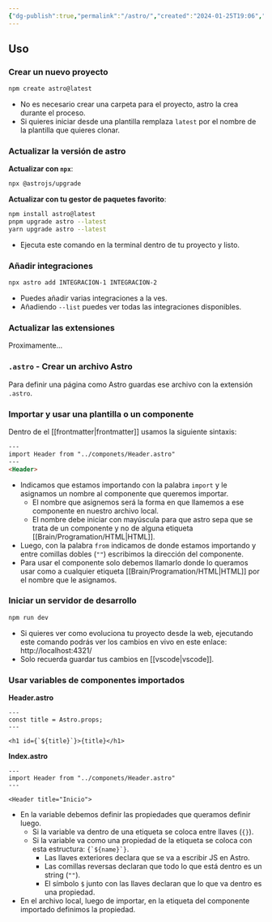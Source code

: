 ```yaml
---
{"dg-publish":true,"permalink":"/astro/","created":"2024-01-25T19:06","updated":"2024-02-04T19:57"}
---
```



## Uso
### Crear un nuevo proyecto
```bash
npm create astro@latest
```
- No es necesario crear una carpeta para el proyecto, astro la crea durante el proceso.
- Si quieres iniciar desde una plantilla remplaza `latest` por el nombre de la plantilla que quieres clonar.
### Actualizar la versión de astro
**Actualizar con `npx`**:
```bash
npx @astrojs/upgrade
```
**Actualizar con tu gestor de paquetes favorito**:
```bash
npm install astro@latest
pnpm upgrade astro --latest
yarn upgrade astro --latest
```
- Ejecuta este comando en la terminal dentro de tu proyecto y listo.
### Añadir integraciones
```bash
npx astro add INTEGRACION-1 INTEGRACION-2
```
- Puedes añadir varias integraciones a la ves.
- Añadiendo `--list` puedes ver todas las integraciones disponibles.
### Actualizar las extensiones
Proximamente...
### `.astro` - Crear un archivo Astro
Para definir una página como Astro guardas ese archivo con la extensión `.astro`.
### Importar y usar una plantilla o un componente
Dentro de el [[frontmatter\|frontmatter]] usamos la siguiente sintaxis:
```html
---
import Header from "../componets/Header.astro"
---
<Header>
```
- Indicamos que estamos importando con la palabra `import` y le asignamos un nombre al componente que queremos importar.
   - El nombre que asignemos será la forma en que llamemos a ese componente en nuestro archivo local.
   - El nombre debe iniciar con mayúscula para que astro sepa que se trata de un componente y no de alguna etiqueta [[Brain/Programation/HTML\|HTML]]. 
- Luego, con la palabra `from` indicamos de donde estamos importando y entre comillas dobles (`""`) escribimos la dirección del componente.
- Para usar el componente solo debemos llamarlo donde lo queramos usar como a cualquier etiqueta [[Brain/Programation/HTML\|HTML]] por el nombre que le asignamos.

### Iniciar un servidor de desarrollo
```bash
npm run dev
```
- Si quieres ver como evoluciona tu proyecto desde la web, ejecutando este comando podrás ver los cambios en vivo en este enlace: http://localhost:4321/
- Solo recuerda guardar tus cambios en [[vscode\|vscode]].

### Usar variables de componentes importados
**Header.astro**
```astro
---
const title = Astro.props;
---

<h1 id={`${title}`}>{title}</h1>
```
**Index.astro**
```astro
---
import Header from "../componets/Header.astro"
---

<Header title="Inicio">
```

- En la variable debemos definir las propiedades que queramos definir luego.
   - Si la variable va dentro de una etiqueta se coloca entre llaves (`{}`).
   - Si la variable va como una propiedad de la etiqueta se coloca con esta estructura: ``{`${name}`}``.
      - Las llaves exteriores declara que se va a escribir JS en Astro.
      - Las comillas reversas declaran que todo lo que está dentro es un string (`""`).
      - El símbolo `$` junto con las llaves declaran que lo que va dentro es una propiedad. 
- En el archivo local, luego de importar, en la etiqueta del componente importado definimos la propiedad.

